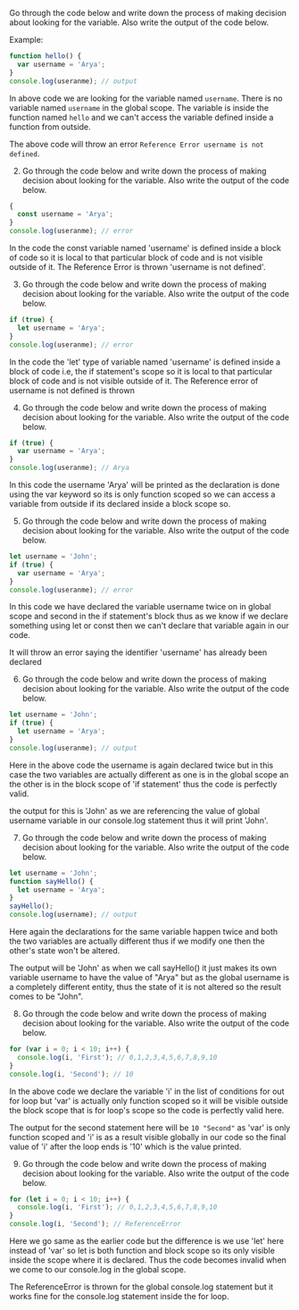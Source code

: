 Go through the code below and write down the process of making decision about looking for the variable. Also write the output of the code below.

Example:

```js
function hello() {
  var username = 'Arya';
}
console.log(useranme); // output
```

In above code we are looking for the variable named `username`. There is no variable named `username` in the global scope. The variable is inside the function named `hello` and we can't access the variable defined inside a function from outside.

The above code will throw an error `Reference Error username is not defined`.

2. Go through the code below and write down the process of making decision about looking for the variable. Also write the output of the code below.

```js
{
  const username = 'Arya';
}
console.log(useranme); // error
```

In the code the const variable named 'username' is defined inside a block of code so it is local to that particular block of code and is not visible outside of it.
The Reference Error is thrown 'username is not defined'.

3. Go through the code below and write down the process of making decision about looking for the variable. Also write the output of the code below.

```js
if (true) {
  let username = 'Arya';
}
console.log(useranme); // error
```
In the code the 'let' type of variable named 'username' is defined inside a block of code i.e, the if statement's scope so it is local to that particular block of code and is not visible outside of it.
The Reference error of username is not defined is thrown

4. Go through the code below and write down the process of making decision about looking for the variable. Also write the output of the code below.

```js
if (true) {
  var username = 'Arya';
}
console.log(useranme); // Arya
```

In this code the username 'Arya' will be printed as the declaration is done using the var keyword so its is only function scoped so we can access a variable from outside if its declared inside a block scope so.




5. Go through the code below and write down the process of making decision about looking for the variable. Also write the output of the code below.

```js
let username = 'John';
if (true) {
  var username = 'Arya';
}
console.log(useranme); // error
```

In this code we have declared the variable username twice on in global scope and second in the if statement's block thus as we know if we declare something using let or const then we can't declare that variable again in our code.

It will throw an error saying the identifier 'username' has already been declared



6. Go through the code below and write down the process of making decision about looking for the variable. Also write the output of the code below.

```js
let username = 'John';
if (true) {
  let username = 'Arya';
}
console.log(useranme); // output
```

Here in the above code the username is again declared twice but in this case the two variables are actually different as one is in the global scope an the other is in the block scope of 'if statement' thus the code is perfectly valid.

the output for this is 'John' as we are referencing the value of global username variable in our console.log statement thus it will print 'John'.

7. Go through the code below and write down the process of making decision about looking for the variable. Also write the output of the code below.

```js
let username = 'John';
function sayHello() {
  let username = 'Arya';
}
sayHello();
console.log(username); // output
```

Here again the declarations for the same variable happen twice and both the two variables are actually different thus if we modify one then the other's state won't be altered.

The output will be 'John' as when we call sayHello() it just makes its own variable username to have the value of "Arya" but as the global username is a completely different entity, thus the state of it is not altered so the result comes to be "John".


8. Go through the code below and write down the process of making decision about looking for the variable. Also write the output of the code below.

```js
for (var i = 0; i < 10; i++) {
  console.log(i, 'First'); // 0,1,2,3,4,5,6,7,8,9,10
}
console.log(i, 'Second'); // 10
```

In the above code we declare the variable 'i' in the list of conditions for out for loop but 'var' is actually only function scoped so it will be visible outside the block scope that is for loop's scope so the code is perfectly valid here.

The output for the second statement here will be `10 "Second"` as 'var' is only function scoped and 'i' is as a result visible globally in our code so the final value of 'i' after the loop ends is '10' which is the value printed.


9. Go through the code below and write down the process of making decision about looking for the variable. Also write the output of the code below.

```js
for (let i = 0; i < 10; i++) {
  console.log(i, 'First'); // 0,1,2,3,4,5,6,7,8,9,10
}
console.log(i, 'Second'); // ReferenceError
```

Here we go same as the earlier code but the difference is we use 'let' here instead of 'var' so let is both function and block scope so its only visible inside the scope where it is declared. Thus the code becomes invalid when we come to our console.log in the global scope.

The ReferenceError is thrown for the global console.log statement but it works fine for the console.log statement inside the for loop.

